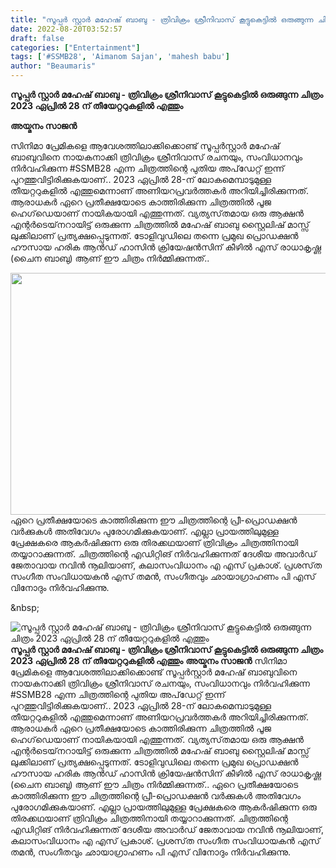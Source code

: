 ```yaml
---
title: "സൂപ്പർ സ്റ്റാർ മഹേഷ് ബാബു - ത്രിവിക്രം ശ്രീനിവാസ് കൂട്ടുകെട്ടിൽ ഒരുങ്ങുന്ന ചിത്രം 2023 ഏപ്രിൽ 28 ന് തീയേറ്ററുകളിൽ എത്തും"
date: 2022-08-20T03:52:57
draft: false
categories: ["Entertainment"]
tags: ['#SSMB28', 'Aimanom Sajan', 'mahesh babu']
author: "Beaumaris"
---
```


<strong>സൂപ്പർ സ്റ്റാർ മഹേഷ് ബാബു - ത്രിവിക്രം ശ്രീനിവാസ് കൂട്ടുകെട്ടിൽ ഒരുങ്ങുന്ന ചിത്രം 2023 ഏപ്രിൽ 28 ന് തീയേറ്ററുകളിൽ എത്തും</strong>

<strong>അയ്മനം സാജൻ</strong>

സിനിമാ പ്രേമികളെ ആവേശത്തിലാക്കിക്കൊണ്ട് സൂപ്പർസ്റ്റാർ മഹേഷ് ബാബുവിനെ നായകനാക്കി ത്രിവിക്രം ശ്രീനിവാസ്‌ രചനയും, സംവിധാനവും നിർവഹിക്കുന്ന #SSMB28 എന്ന ചിത്രത്തിന്റെ പുതിയ അപ്‌ഡേറ്റ് ഇന്ന് പുറത്തുവിട്ടിരിക്കുകയാണ്.. 2023 ഏപ്രിൽ 28-ന് ലോകമെമ്പാടുമുള്ള തീയറ്ററുകളിൽ എത്തുമെന്നാണ് അണിയറപ്രവർത്തകർ അറിയിച്ചിരിക്കുന്നത്. ആരാധകർ ഏറെ പ്രതീക്ഷയോടെ കാത്തിരിക്കുന്ന ചിത്രത്തിൽ പൂജ ഹെഗ്‌ഡെയാണ് നായികയായി എത്തുന്നത്. വ്യത്യസ്‌തമായ ഒരു ആക്ഷൻ എന്റർടെയ്‌നറായിട്ട് ഒരുക്കുന്ന ചിത്രത്തിൽ മഹേഷ് ബാബു സ്റ്റൈലിഷ് മാസ്സ് ലുക്കിലാണ് പ്രത്യക്ഷപ്പെടുന്നത്. ടോളിവുഡിലെ തന്നെ പ്രമുഖ പ്രൊഡക്ഷൻ ഹൗസായ ഹരിക ആൻഡ് ഹാസിൻ ക്രിയേഷൻസിന് കീഴിൽ എസ് രാധാകൃഷ്ണ (ചൈന ബാബു) ആണ് ഈ ചിത്രം നിർമ്മിക്കുന്നത്..

<img class="wp-image-347563 aligncenter" src="https://cdn.boolokam.com/articles/2022/08/24FF.jpg" alt="" width="737" height="387" />ഏറെ പ്രതീക്ഷയോടെ കാത്തിരിക്കുന്ന ഈ ചിത്രത്തിന്റെ പ്രീ-പ്രൊഡക്ഷൻ വർക്കുകൾ അതിവേഗം പുരോഗമിക്കുകയാണ്. എല്ലാ പ്രായത്തിലുമുള്ള പ്രേക്ഷകരെ ആകർഷിക്കുന്ന ഒരു തിരക്കഥയാണ് ത്രിവിക്രം ചിത്രത്തിനായി തയ്യാറാക്കുന്നത്. ചിത്രത്തിന്റെ എഡിറ്റിങ് നിർവഹിക്കുന്നത് ദേശീയ അവാർഡ് ജേതാവായ നവിൻ നൂലിയാണ്, കലാസംവിധാനം എ എസ് പ്രകാശ്. പ്രശസ്‌ത സംഗീത സംവിധായകൻ എസ് തമൻ, സംഗീതവും ഛായാഗ്രാഹണം പി എസ് വിനോദും നിർവഹിക്കുന്നു.

&amp;nbsp;


![സൂപ്പർ സ്റ്റാർ മഹേഷ് ബാബു - ത്രിവിക്രം ശ്രീനിവാസ് കൂട്ടുകെട്ടിൽ ഒരുങ്ങുന്ന ചിത്രം 2023 ഏപ്രിൽ 28 ന് തീയേറ്ററുകളിൽ എത്തും](https://cdn.boolokam.com/articles/2022/08/24FF.jpg)**സൂപ്പർ സ്റ്റാർ മഹേഷ് ബാബു - ത്രിവിക്രം ശ്രീനിവാസ് കൂട്ടുകെട്ടിൽ ഒരുങ്ങുന്ന ചിത്രം 2023 ഏപ്രിൽ 28 ന് തീയേറ്ററുകളിൽ എത്തും** **അയ്മനം സാജൻ** സിനിമാ പ്രേമികളെ ആവേശത്തിലാക്കിക്കൊണ്ട് സൂപ്പർസ്റ്റാർ മഹേഷ് ബാബുവിനെ നായകനാക്കി ത്രിവിക്രം ശ്രീനിവാസ്‌ രചനയും, സംവിധാനവും നിർവഹിക്കുന്ന #SSMB28 എന്ന ചിത്രത്തിന്റെ പുതിയ അപ്‌ഡേറ്റ് ഇന്ന് പുറത്തുവിട്ടിരിക്കുകയാണ്.. 2023 ഏപ്രിൽ 28-ന് ലോകമെമ്പാടുമുള്ള തീയറ്ററുകളിൽ എത്തുമെന്നാണ് അണിയറപ്രവർത്തകർ അറിയിച്ചിരിക്കുന്നത്. ആരാധകർ ഏറെ പ്രതീക്ഷയോടെ കാത്തിരിക്കുന്ന ചിത്രത്തിൽ പൂജ ഹെഗ്‌ഡെയാണ് നായികയായി എത്തുന്നത്. വ്യത്യസ്‌തമായ ഒരു ആക്ഷൻ എന്റർടെയ്‌നറായിട്ട് ഒരുക്കുന്ന ചിത്രത്തിൽ മഹേഷ് ബാബു സ്റ്റൈലിഷ് മാസ്സ് ലുക്കിലാണ് പ്രത്യക്ഷപ്പെടുന്നത്. ടോളിവുഡിലെ തന്നെ പ്രമുഖ പ്രൊഡക്ഷൻ ഹൗസായ ഹരിക ആൻഡ് ഹാസിൻ ക്രിയേഷൻസിന് കീഴിൽ എസ് രാധാകൃഷ്ണ (ചൈന ബാബു) ആണ് ഈ ചിത്രം നിർമ്മിക്കുന്നത്.. ഏറെ പ്രതീക്ഷയോടെ കാത്തിരിക്കുന്ന ഈ ചിത്രത്തിന്റെ പ്രീ-പ്രൊഡക്ഷൻ വർക്കുകൾ അതിവേഗം പുരോഗമിക്കുകയാണ്. എല്ലാ പ്രായത്തിലുമുള്ള പ്രേക്ഷകരെ ആകർഷിക്കുന്ന ഒരു തിരക്കഥയാണ് ത്രിവിക്രം ചിത്രത്തിനായി തയ്യാറാക്കുന്നത്. ചിത്രത്തിന്റെ എഡിറ്റിങ് നിർവഹിക്കുന്നത് ദേശീയ അവാർഡ് ജേതാവായ നവിൻ നൂലിയാണ്, കലാസംവിധാനം എ എസ് പ്രകാശ്. പ്രശസ്‌ത സംഗീത സംവിധായകൻ എസ് തമൻ, സംഗീതവും ഛായാഗ്രാഹണം പി എസ് വിനോദും നിർവഹിക്കുന്നു. &nbsp;

